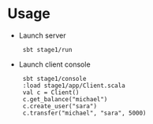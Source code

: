 
Usage
======

* Launch server

       sbt stage1/run
       
       
* Launch client console

       sbt stage1/console
       :load stage1/app/Client.scala
       val c = Client()
       c.get_balance("michael")
       c.create_user("sara")
       c.transfer("michael", "sara", 5000)
